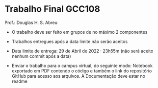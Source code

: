 # Trabalho Final GCC108
Prof.: Douglas H. S. Abreu

- O trabalho deve ser feito em grupos de no máximo 2 componentes

- Trabalhos entregues após a data limite não serão aceitos

- Data limite de entrega: 29 de Abril de 2022 : 23h55m (não será aceito nenhum commit após a data)

- Enviar o trabalho para o campus virtual, do seguinte modo: Notebook exportado em PDF contendo o código e também o link do repositório GitHub para acesso aos arquivos. A Documentação deve estar no readme

